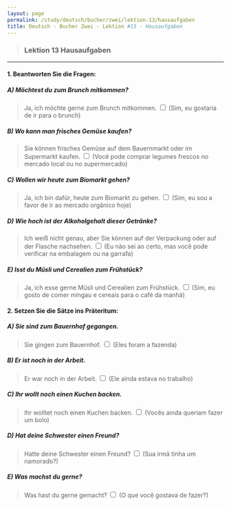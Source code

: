 ```yaml
---
layout: page
permalink: /study/deutsch/bucher/zwei/lektion-13/hausaufgaben
title: Deutsch - Bucher Zwei - Lektion #13 - Hausaufgaben
---
```


> ### Lektion 13 **Hausaufgaben**

---

#### 1. Beantworten Sie die Fragen:

##### A) Möchtest du zum Brunch mitkommen?
> Ja, ich möchte gerne zum Brunch mitkommen. <input type="checkbox" />
(Sim, eu gostaria de ir para o brunch)

##### B) Wo kann man frisches Gemüse kaufen?
> Sie können frisches Gemüse auf dem Bauernmarkt oder im Supermarkt kaufen. <input type="checkbox" />
(Você pode comprar legumes frescos no mercado local ou no supermercado)

##### C) Wollen wir heute zum Biomarkt gehen?
> Ja, ich bin dafür, heute zum Biomarkt zu gehen. <input type="checkbox" />
(Sim, eu sou a favor de ir ao mercado orgânico hoje)

##### D) Wie hoch ist der Alkoholgehalt dieser Getränke?
> Ich weiß nicht genau, aber Sie können auf der Verpackung oder auf der Flasche nachsehen. <input type="checkbox" />
(Eu não sei ao certo, mas você pode verificar na embalagem ou na garrafa)

##### E) Isst du Müsli und Cerealien zum Frühstück?
> Ja, ich esse gerne Müsli und Cerealien zum Frühstück. <input type="checkbox" />
(Sim, eu gosto de comer mingau e cereais para o café da manhã)

#### 2. Setzen Sie die Sätze ins Präteritum:

##### A) Sie sind zum Bauernhof gegangen.
> Sie gingen zum Bauernhof. <input type="checkbox" />
(Eles foram a fazenda)

##### B) Er ist noch in der Arbeit.
> Er war noch in der Arbeit. <input type="checkbox" />
(Ele ainda estava no trabalho)

##### C) Ihr wollt noch einen Kuchen backen.
> Ihr wolltet noch einen Kuchen backen. <input type="checkbox" />
(Vocês ainda queriam fazer um bolo)

##### D) Hat deine Schwester einen Freund?
> Hatte deine Schwester einen Freund? <input type="checkbox" />
(Sua irmã tinha um namorado?)

##### E) Was machst du gerne?
> Was hast du gerne gemacht? <input type="checkbox" />
(O que você gostava de fazer?)
